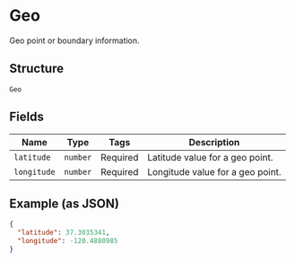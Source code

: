 
# Geo

Geo point or boundary information.

## Structure

`Geo`

## Fields

| Name | Type | Tags | Description |
|  --- | --- | --- | --- |
| `latitude` | `number` | Required | Latitude value for a geo point. |
| `longitude` | `number` | Required | Longitude value for a geo point. |

## Example (as JSON)

```json
{
  "latitude": 37.3035341,
  "longitude": -120.4880985
}
```


